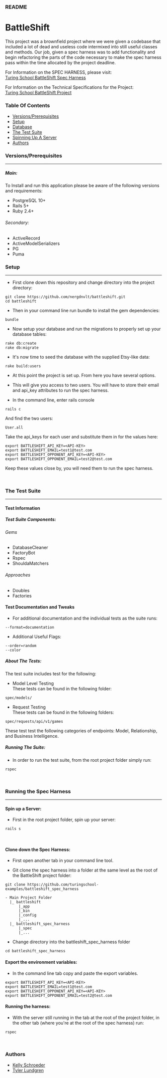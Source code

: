 ### README

# BattleShift

This project was a brownfield project where we were given a codebase that included a lot of dead and useless code intermixed into still useful classes and methods.  Our job, given a spec harness was to add functionality and begin refactoring the parts of the code necessary to make the spec harness pass within the time allocated by the project deadline.

For Information on the SPEC HARNESS, please visit:<br>
[Turing School BattleShift Spec Harness](https://github.com/turingschool-examples/battleshift_spec_harness)

For Information on the Technical Specifications for the Project:<br>
[Turing School BattleShift Project](http://backend.turing.io/module3/projects/battleshift)

### Table Of Contents
- [Versions/Prerequisites](#versions-prerequisites)
- [Setup](#setup)
- [Database](#database)
- [The Test Suite](#the-test-suite)
- [Spinning Up A Server](#spinning-up-a-server)
- [Authors](#authors)

### Versions/Prerequisites
---
##### Main:
To Install and run this application please be aware of the following versions and requirements:
- PostgreSQL 10+
- Rails 5+
- Ruby 2.4+

###### Secondary:
- ActiveRecord
- ActiveModelSerializers
- PG
- Puma

### Setup
---
- First clone down this repository and change directory into the project directory:
```
git clone https://github.com/nergdnvlt/battleshift.git
cd battleshift
```
- Then in your command line run bundle to install the gem dependencies:
```
bundle
```
- Now setup your database and run the migrations to properly set up your database tables:
```
rake db:create
rake db:migrate
```
- It's now time to seed the database with the supplied Etsy-like data:
```
rake build:users
```
- At this point the project is set up. From here you have several options.

- This will give you access to two users. You will have to store their email and api_key attributes to run the spec harness.

- In the command line, enter rails console
```
rails c
```
And find the two users:
```
User.all
```
Take the api_keys for each user and substitute them in for the <API-KEY> values here:
```
export BATTLESHIFT_API_KEY=<API-KEY>
export BATTLESHIFT_EMAIL=test1@test.com
export BATTLESHIFT_OPPONENT_API_KEY=<API-KEY>
export BATTLESHIFT_OPPONENT_EMAIL=test2@test.com
```
Keep these values close by, you will need them to run the spec harness.


<br>

### The Test Suite
---

#### Test Information

##### Test Suite Components:

###### Gems

- DatabaseCleaner
- FactoryBot
- Rspec
- ShouldaMatchers

###### Approaches

- Doubles
- Factories

#### Test Documentation and Tweaks

- For additional documentation and the individual tests as the suite runs:
```
--format=documentation
```
- Additional Useful Flags:
```
--order=random
--color
```

##### About The Tests:
 The test suite includes test for the following:
- Model Level Testing<br>
These tests can be found in the following folder:
```
spec/models/
```
- Request Testing<br>
These tests can be found in the following folders:
```
spec/requests/api/v1/games
```
These test test the following categories of endpoints: Model, Relationship, and Business Intelligence.

##### Running The Suite:
- In order to run the test suite, from the root project folder simply run:
```
rspec
```

<br>

### Running the Spec Harness
---

#### Spin up a Server:
- First in the root project folder, spin up your server:
```
rails s
```
<br>

#### Clone down the Spec Harness:

- First open another tab in your command line tool.

- Git clone the spec harness into a folder at the same level as the root of the BattleShift project folder:
```
git clone https://github.com/turingschool-examples/battleshift_spec_harness
```
```
- Main Project Folder
  |_ battleshift
      |_app
      |_bin
      |_config
      |_...
  |_ battleshift_spec_harness
      |_spec
      |_...
```

- Change directory into the battleshift_spec_harness folder

```
cd battleshift_spec_harness
```

#### Export the environment variables:

- In the command line tab copy and paste the export variables.
```
export BATTLESHIFT_API_KEY=<API-KEY>
export BATTLESHIFT_EMAIL=test1@test.com
export BATTLESHIFT_OPPONENT_API_KEY=<API-KEY>
export BATTLESHIFT_OPPONENT_EMAIL=test2@test.com
```

#### Running the harness:

- With the server still running in the tab at the root of the project folder, in the other tab (where you're at the root of the spec harness) run:
```
rspec
```


<br>

### Authors
- [Kelly Schroeder](https://github.com/anubiskhan)
- [Tyler Lundgren](https://github.com/nergdnvlt)
